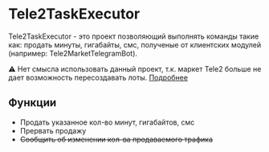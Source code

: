 # Tele2TaskExecutor

Tele2TaskExecutor - это проект позволяющий выполнять команды такие как: продать минуты, гигабайты, смс, полученые от
клиентских модулей (например: Tele2MarketTelegramBot).

:warning: Нет смысла использовать данный проект, т.к. маркет Tele2 больше не дает возможность пересоздавать лоты. [Подробнее](https://tele2.ru/help/article/stock-exchange)

## Функции

- Продать указанное кол-во минут, гигабайтов, смс
- Прервать продажу
- ~~Сообщить об изменении кол-ва продаваемого трафика~~
